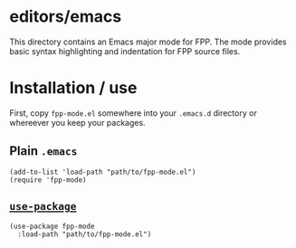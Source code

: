 # editors/emacs

This directory contains an Emacs major mode for FPP. The mode provides basic
syntax highlighting and indentation for FPP source files.

# Installation / use

First, copy `fpp-mode.el` somewhere into your `.emacs.d` directory or whereever
you keep your packages.

## Plain `.emacs`

```emacs-lisp
(add-to-list 'load-path "path/to/fpp-mode.el")
(require 'fpp-mode)
```

## [`use-package`](https://github.com/jwiegley/use-package)

```emacs-lisp
(use-package fpp-mode
  :load-path "path/to/fpp-mode.el")
```
